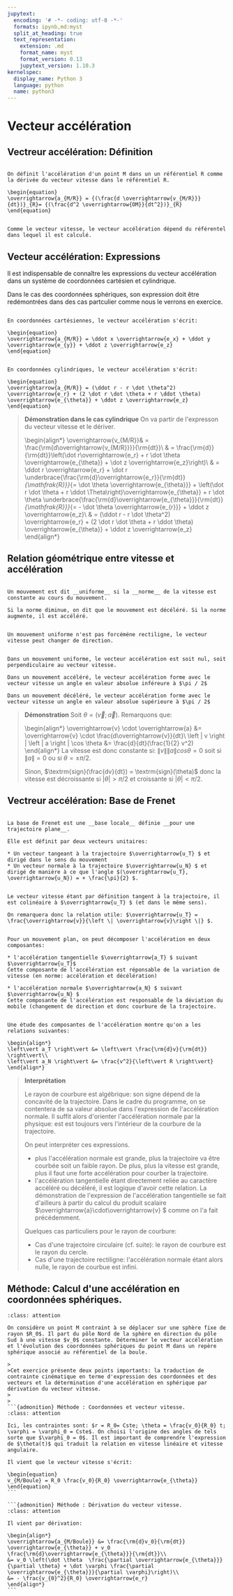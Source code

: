 ```yaml
---
jupytext:
  encoding: '# -*- coding: utf-8 -*-'
  formats: ipynb,md:myst
  split_at_heading: true
  text_representation:
    extension: .md
    format_name: myst
    format_version: 0.13
    jupytext_version: 1.10.3
kernelspec:
  display_name: Python 3
  language: python
  name: python3
---
```

# Vecteur accélération

## Vectreur accélération: Définition

````{important} __Définition : Vecteur accélération__

On définit l'accélération d'un point M dans un un référentiel R comme la dérivée du vecteur vitesse dans le référentiel R.

\begin{equation}
\overrightarrow{a_{M/R}} = {(\frac{d \overrightarrow{v_{M/R}}}{dt})}_{R}= {(\frac{d^2 \overrightarrow{OM}}{dt^2})}_{R}
\end{equation}
````

````{attention}

Comme le vecteur vitesse, le vecteur accélération dépend du référentel dans lequel il est calculé.

````

## Vecteur accélération: Expressions


Il est indispensable de connaître les expressions du vecteur accélération dans un système de coordonnées cartésien et cylindrique.

Dans le cas des coordonnées sphériques, son expression doit être redémontrées dans des cas partculier comme nous le verrons en exercice.


````{important} __Fondamental : Vecteur accélération en coordonnées cartésiennes.__

En coordonnées cartésiennes, le vecteur accélération s'écrit:

\begin{equation}
\overrightarrow{a_{M/R}} = \ddot x \overrightarrow{e_x} + \ddot y \overrightarrow{e_{y}} + \ddot z \overrightarrow{e_z}
\end{equation}
````

````{important} __Fondamental : Vecteur accélération en coordonnées cylindriques.__

En coordonnées cylindriques, le vecteur accélération s'écrit:

\begin{equation}
\overrightarrow{a_{M/R}} = (\ddot r - r \dot \theta^2) \overrightarrow{e_r} + (2 \dot r \dot \theta + r \ddot \theta) \overrightarrow{e_{\theta}} + \ddot z \overrightarrow{e_z}
\end{equation}
````


>__Démonstration dans le cas cylindrique__
>On va partir de l'expresson du vecteur vitesse et le dériver.
>
>\begin{align*}
\overrightarrow{v_{M/R}}& = \frac{\rm{d\overrightarrow{v_{M/R}}}}{\rm{dt}}\\
& = \frac{\rm{d}}{\rm{dt}}\left(\dot r\overrightarrow{e_r} + r \dot \theta \overrightarrow{e_{\theta}} + \dot z \overrightarrow{e_z}\right)\\
& = \ddot r \overrightarrow{e_r} + \dot r \underbrace{\frac{\rm{d}\overrightarrow{e_r}}{\rm{dt}}_{\mathfrak{R}}}_{= \dot \theta \overrightarrow{e_{\theta}}} + \left(\dot r \dot \theta + r \ddot \Theta\right)\overrightarrow{e_{\theta}} + r \dot \theta \underbrace{\frac{\rm{d}\overrightarrow{e_{\theta}}}{\rm{dt}}_{\mathfrak{R}}}_{= - \dot \theta \overrightarrow{e_{r}}} + \ddot z \overrightarrow{e_z}\\
& = (\ddot r - r \dot \theta^2) \overrightarrow{e_r} + (2 \dot r \dot \theta + r \ddot \theta) \overrightarrow{e_{\theta}} + \ddot z \overrightarrow{e_z}
\end{align*}

## Relation géométrique entre vitesse et accélération

````{important} __Définition : Mouvement uniforme, accélérié et décéléré__

Un mouvement est dit __uniforme__ si la __norme__ de la vitesse est constante au cours du mouvement.

Si la norme diminue, on dit que le mouvement est décéléré. Si la norme augmente, il est accéléré.

````

````{attention}

Un mouvement uniforme n'est pas forcéméne rectiligne, le vecteur vitesse peut changer de direction.

````

````{important} __Fondamental : Relation vitesse et accélération__

Dans un mouvement uniforme, le vecteur accélération est soit nul, soit perpendiculaire au vecteur vitesse.

Dans un mouvement accéléré, le vecteur accélération forme avec le vecteur vitesse un angle en valeur absolue inféreure à $\pi / 2$

Dans un mouvement décéléré, le vecteur accélération forme avec le vecteur vitesse un angle en valeur absolue supérieure à $\pi / 2$
````


>__Démonstration__
>Soit $\theta = (\overrightarrow{v};\overrightarrow{a})$. Remarquons que: 
>
>\begin{align*}
\overrightarrow{v} \cdot \overrightarrow{a} &= \overrightarrow{v} \cdot \frac{d\overrightarrow{v}}{dt}\\
\left \| v \right \| \left \| a \right \| \cos \theta &= \frac{d}{dt}(\frac{1}{2} v^2)
\end{align*}
>La vitesse est donc constante si: $\left \| v \right \| \left \| a \right \| cos \theta = 0$ soit si $\left \| a\right \|=0$ ou si $\theta = \pm \pi/2$.
>
>Sinon, $\textrm{sign}(\frac{dv}{dt}) = \textrm{sign}(\theta)$ donc la vitesse est décroissante si $|\theta| > \pi/2$ et croissante si $|\theta| < \pi/2$.


## Vectreur accélération: Base de Frenet

````{important} __Définition : Base de Frenet__

La base de Frenet est une __base locale__ définie __pour une trajectoire plane__.

Elle est définit par deux vecteurs unitaires:

* Un vecteur tangeant à la trajectoire $\overrightarrow{u_T} $ et dirigé dans le sens du mouvement
* Un vecteur normale à la trajectoire $\overrightarrow{u_N} $ et dirigé de manière à ce que l'angle $(\overrightarrow{u_T}, \overrightarrow{u_N}) = + \frac{\pi}{2} $.

````

````{dropdown} _Remarque : Vecteur vitesse_

Le vecteur vitesse étant par définition tangent à la trajectoire, il est colinéaire à $\overrightarrow{u_T} $ (et dans le même sens).

On remarquera donc la relation utile: $\overrightarrow{u_T} = \frac{\overrightarrow{v}}{\left \| \overrightarrow{v}\right \|} $.

````

````{important} __Fondamental : Composantes de l'accélération.__

Pour un mouvement plan, on peut décomposer l'accélération en deux composantes:

* l'accélération tangentielle $\overrightarrow{a_T} $ suivant $\overrightarrow{u_T}$
Cette composante de l'accélération est réponsable de la variation de vitesse (en norme: accélération et décélération)

* l'accélération normale $\overrightarrow{a_N} $ suivant $\overrightarrow{u_N} $
Cette composante de l'accélération est responsable de la déviation du mobile (changement de direction et donc courbure de la trajectoire.


Une étude des composantes de l'accélération montre qu'on a les relations suivantes:

\begin{align*}
\left\vert a_T \right\vert &= \left\vert \frac{\rm{d}v}{\rm{dt}} \right\vert\\
\left\vert a_N \right\vert &= \frac{v^2}{\left\vert R \right\vert}
\end{align*}
````
>__Interprétation__
>
>Le rayon de courbure est algébrique: son signe dépend de la concavité de la trajectoire. Dans le cadre du programme, on se contentera de sa valeur absolue dans l'expression de l'accélération normale. Il suffit alors d'orienter l'accélération normale par la physique: est est toujours vers l'intérieur de la courbure de la trajectoire.
>
>On peut interpréter ces expressions.
>
>*  plus l'accélération normale est grande, plus la trajectoire va être courbée soit un faible rayon. De plus, plus la vitesse est grande, plus il faut une forte accélération pour courber la trajectoire.
>* l'accélération tangentielle étant directement reliée au caractère accéléré ou décéléré, il est logique d'avoir cette relation. La démonstration de l'expression de l'accélération tangentielle se fait d'ailleurs à partir du calcul du produit scalaire $\overrightarrow{a}\cdot\overrightarrow{v} $ comme on l'a fait précédemment.
>
>Quelques cas particuliers pour le rayon de courbure:
>
>* Cas d'une trajectoire circulaire (cf. suite): le rayon de courbure est le rayon du cercle.
>* Cas d'une trajectoire rectiligne: l'accélération normale étant alors nulle, le rayon de courbue est infini.


## Méthode: Calcul d'une accélération en coordonnées sphériques.

````{admonition} Exercice 
:class: attention

On considère un point M contraint à se déplacer sur une sphère fixe de rayon $R_0$. Il part du pôle Nord de la sphère en direction du pôle Sud à une vitesse $v_0$ constante. Déterminer le vecteur accélération et l'évolution des coordonnées sphériques du point M dans un repère sphérique associé au référentiel de la boule.

````

````{dropdown} Résolution
>
>Cet exercice présente deux points importants: la traduction de contrainte cinématique en terme d'expression des coordonnées et des vecteurs et la détermination d'une accélération en sphérique par dérivation du vecteur vitesse.
>
>
```{admonition} Méthode : Coordonnées et vecteur vitesse.
:class: attention

Ici, les contraintes sont: $r = R_0= Cste; \theta = \frac{v_0}{R_0} t; \varphi = \varphi_0 = Cste$. On choisi l'origine des angles de tels sorte que $\varphi_0 = 0$. Il est important de comprendre l'expression de $\theta(t)$ qui traduit la relation en vitesse linéaire et vitesse angulaire.

Il vient que le vecteur vitesse s'écrit:

\begin{equation}
v_{M/Boule} = R_0 \frac{v_0}{R_0} \overrightarrow{e_{\theta}}
\end{equation}
```

```{admonition} Méthode : Dérivation du vecteur vitesse.
:class: attention

Il vient par dérivation:

\begin{align*}
\overrightarrow{a_{M/Boule}} &= \frac{\rm{d}v_0}{\rm{dt}} \overrightarrow{e_{\theta}} + v_0 \frac{\rm{d}\overrightarrow{e_{\theta}}}{\rm{dt}}\\
&= v_0 \left(\dot \theta  \frac{\partial \overrightarrow{e_{\theta}}}{\partial \theta} + \dot \varphi \frac{\partial \overrightarrow{e_{\theta}}}{\partial \varphi}\right)\\
&= - \frac{v_{0}^2}{R_0} \overrightarrow{e_r}
\end{align*}
```
````

